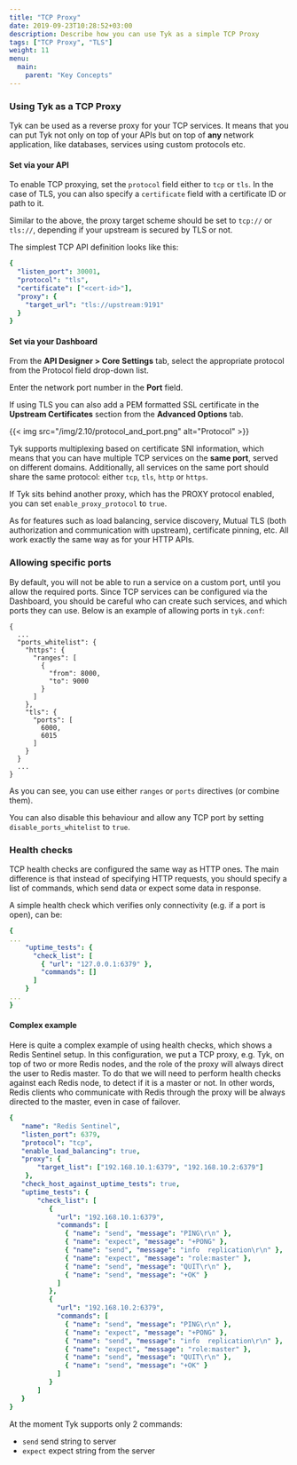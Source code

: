 ```yaml
---
title: "TCP Proxy"
date: 2019-09-23T10:28:52+03:00
description: Describe how you can use Tyk as a simple TCP Proxy
tags: ["TCP Proxy", "TLS"]
weight: 11
menu:
  main:
    parent: "Key Concepts"
---
```


### Using Tyk as a TCP Proxy

Tyk can be used as a reverse proxy for your TCP services. It means that you can put Tyk not only on top of your APIs but on top of **any** network application, like databases, services using custom protocols etc.

#### Set via your API

To enable TCP proxying, set the `protocol` field either to `tcp` or `tls`. In the case of TLS, you can also specify a `certificate` field with a certificate ID or path to it.

Similar to the above, the proxy target scheme should be set to `tcp://` or `tls://`, depending if your upstream is secured by TLS or not.

The simplest TCP API definition looks like this:

```yaml
{
  "listen_port": 30001,
  "protocol": "tls",
  "certificate": ["<cert-id>"],
  "proxy": {
    "target_url": "tls://upstream:9191"
  }
}
```

#### Set via your Dashboard

From the **API Designer > Core Settings** tab, select the appropriate protocol from the Protocol field drop-down list.

Enter the network port number in the **Port** field.

If using TLS you can also add a PEM formatted SSL certificate in the **Upstream Certificates** section from the **Advanced Options** tab.

{{< img src="/img/2.10/protocol_and_port.png" alt="Protocol" >}}

Tyk supports multiplexing based on certificate SNI information, which means that you can have multiple TCP services on the **same port**, served on different domains. Additionally, all services on the same port should share the same protocol: either `tcp`, `tls`, `http` or `https`.

If Tyk sits behind another proxy, which has  the PROXY protocol enabled, you can set `enable_proxy_protocol` to `true`. 

As for features such as load balancing, service discovery, Mutual TLS (both authorization and communication with upstream), certificate pinning, etc. All work exactly the same way as for your HTTP APIs. 

### Allowing specific ports

By default, you will not be able to run a service on a custom port, until you allow the required ports. 
Since TCP services can be configured via the Dashboard, you should be careful who can create such services, and which ports they can use. Below is an example of allowing ports in `tyk.conf`:

```
{
  ...
  "ports_whitelist": {
    "https": {
      "ranges": [
        {
          "from": 8000,
          "to": 9000
        }
      ]
    },
    "tls": {
      "ports": [
        6000,
        6015
      ]
    }
  }
  ...
}
```

As you can see, you can use either `ranges` or `ports` directives (or combine them). 

You can also disable this behaviour and allow any TCP port by setting `disable_ports_whitelist` to `true`.


### Health checks

TCP health checks are configured the same way as HTTP ones.
The main difference is that instead of specifying HTTP requests, you should specify a list of commands, which send data or expect some data in response. 

A simple health check which verifies only connectivity (e.g. if a port is open), can be: 

```yaml
{
...
	"uptime_tests": {
	  "check_list": [
	    { "url": "127.0.0.1:6379" },
        "commands": []
	  ]
	}
...
}
```

#### Complex example

Here is quite a complex example of using health checks, which shows a Redis Sentinel setup. In this configuration, we put a TCP proxy, e.g. Tyk, on top of two or more Redis nodes, and the role of the proxy will always direct the user to Redis master. To do that we will need to perform health checks against each Redis node, to detect if it is a master or not. In other words, Redis clients who communicate with Redis through the proxy will be always directed to the master, even in case of failover. 

```yaml
{
   "name": "Redis Sentinel",
   "listen_port": 6379,
   "protocol": "tcp",
   "enable_load_balancing": true,
   "proxy": {
	   "target_list": ["192.168.10.1:6379", "192.168.10.2:6379"]
	},
   "check_host_against_uptime_tests": true,
   "uptime_tests": {
       "check_list": [
          {
			"url": "192.168.10.1:6379",
            "commands": [
              { "name": "send", "message": "PING\r\n" },
              { "name": "expect", "message": "+PONG" },
              { "name": "send", "message": "info  replication\r\n" },
              { "name": "expect", "message": "role:master" },
              { "name": "send", "message": "QUIT\r\n" }, 
              { "name": "send", "message": "+OK" }
            ]
          },
          {
			"url": "192.168.10.2:6379",
            "commands": [
              { "name": "send", "message": "PING\r\n" },
              { "name": "expect", "message": "+PONG" },
              { "name": "send", "message": "info  replication\r\n" },
              { "name": "expect", "message": "role:master" },
              { "name": "send", "message": "QUIT\r\n" }, 
              { "name": "send", "message": "+OK" }
            ]
          }
       ]
   }
}
```

At the moment Tyk supports only 2 commands:
 - `send`  send string to server
- `expect`  expect string from the server


[1]: /img/dashboard/system-management/api-protocol.png
